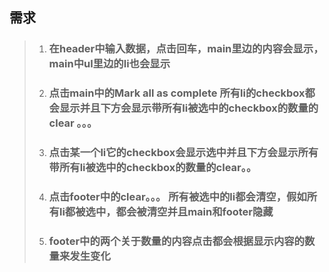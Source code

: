## 需求

> 1. ### 在header中输入数据，点击回车，main里边的内容会显示，main中ul里边的li也会显示
>
> 2. ### 点击main中的Mark all as complete 所有li的checkbox都会显示并且下方会显示带所有li被选中的checkbox的数量的clear 。。。
>
> 3. ### 点击某一个li它的checkbox会显示选中并且下方会显示所有带所有li被选中的checkbox的数量的clear。。
>
> 4. ### 点击footer中的clear。。。 所有被选中的li都会清空，假如所有li都被选中，都会被清空并且main和footer隐藏
>
> 5. ### footer中的两个关于数量的内容点击都会根据显示内容的数量来发生变化